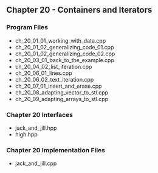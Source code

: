 ## Chapter 20 - Containers and Iterators

### Program Files
* ch\_20\_01\_01\_working\_with\_data.cpp
* ch\_20\_01\_02\_generalizing\_code\_01.cpp
* ch\_20\_01\_02\_generalizing\_code\_02.cpp
* ch\_20\_03\_01\_back\_to\_the\_example.cpp
* ch\_20\_04\_02\_list\_iteration.cpp
* ch\_20\_06\_01\_lines.cpp
* ch\_20\_06\_02\_text\_iteration.cpp
* ch\_20\_07\_01\_insert\_and\_erase.cpp
* ch\_20\_08\_adapting\_vector\_to\_stl.cpp
* ch\_20\_09\_adapting\_arrays\_to\_stl.cpp 

### Chapter 20 Interfaces
* jack\_and\_jill.hpp
* high.hpp

### Chapter 20 Implementation Files
* jack\_and\_jill.cpp
